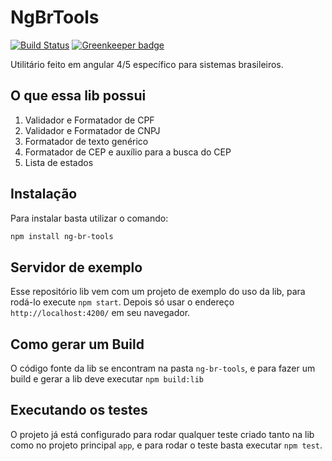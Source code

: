 # NgBrTools
[![Build Status](https://travis-ci.org/bozoh/ng-br-tools.svg?branch=master)](https://travis-ci.org/bozoh/ng-br-tools)
[![Greenkeeper badge](https://badges.greenkeeper.io/bozoh/ng-br-tools.svg)](https://greenkeeper.io/)

Utilitário feito em angular 4/5 específico para sistemas brasileiros.

## O que essa lib possui

1. Validador e Formatador de CPF
1. Validador e Formatador de CNPJ
1. Formatador de texto genérico
1. Formatador de CEP e auxílio para a busca do CEP
1. Lista de estados

## Instalação

Para instalar basta utilizar o comando:

```bash
npm install ng-br-tools
```

## Servidor de exemplo

Esse repositório lib vem com um projeto de exemplo do uso da lib, para rodá-lo execute `npm start`. Depois só usar o endereço `http://localhost:4200/` em seu navegador.

## Como gerar um Build

O código fonte da lib se encontram na pasta `ng-br-tools`, e para fazer um build e gerar a lib deve executar `npm build:lib`

## Executando os testes

O projeto já está configurado para rodar qualquer teste criado tanto na lib como no projeto principal `app`, e para rodar o teste basta executar `npm test`.
